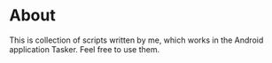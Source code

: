 # About
This is collection of scripts written by me, which works in the Android application Tasker. Feel free to use them.
